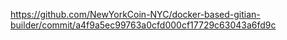 https://github.com/NewYorkCoin-NYC/docker-based-gitian-builder/commit/a4f9a5ec99763a0cfd000cf17729c63043a6fd9c

